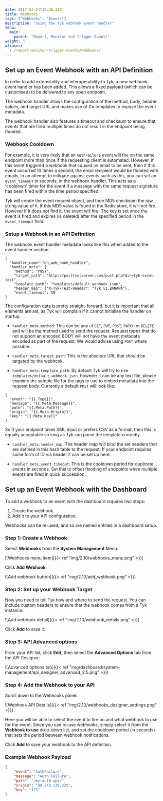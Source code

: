 ```yaml
---
date: 2017-03-24T12:36:32Z
title: Webhooks
tags: ["Webhooks", "Events"]
description: "Using the Tyk webhook event handler"
menu:
  main:
    parent: "Report, Monitor and Trigger Events"
weight: 3 
aliases:
  - /report-monitor-trigger-events/webhooks/
---
```


## Set up an Event Webhook with an API Definition

In order to add extensibility and interoperability to Tyk, a new webhook event handler has been added. This allows a fixed payload (which can be customised) to be delivered to any open endpoint.

The webhook handler allows the configuration of the method, body, header values, and target URL and makes use of Go templates to expose the event metadata.

The webhook handler also features a timeout and checksum to ensure that events that are fired multiple times do not result in the endpoint being flooded.

### Webhook Cooldown

For example, it is very likely that an `AuthFailure` event will fire on the same endpoint more than once if the requesting client is automated. However, if this event triggered a webhook that caused an email to be sent, then if this event occurred 10 times a second, the email recipient would be flooded with emails. In an attempt to mitigate against events such as this, you can set an `event_timeout` in seconds, in the webhook handler. This acts as a 'cooldown' timer for the event if a message with the same request signature has been fired within the time period specified.

Tyk will create the event request object, and then MD5 checksum the raw string value of it. If this MD5 value is found in the Redis store, it will not fire. However if it does not find it, the event will fire. The key is set once the event is fired and expires (is deleted) after the specified period in the `event_timeout` field.

### Setup a Webhook in an API Definition

The webhook event handler metadata looks like this when added to the event handler section:

```{.copyWrapper}
{
  "handler_name":"eh_web_hook_handler",
  "handler_meta": {
    "method": "POST",
    "target_path": "http://posttestserver.com/post.php?dir=tyk-event-test",
    "template_path": "templates/default_webhook.json",
    "header_map": {"X-Tyk-Test-Header": "Tyk v1.BANANA"},
    "event_timeout": 10
}
```

The configuration data is pretty straight-forward, but it is important that all elements are set, as Tyk will complain if it cannot initialise the handler on startup.

*   `handler_meta.method`: This can be any of `GET`, `PUT`, `POST`, `PATCH` or `DELETE` and will be the method used to send the request. Request types that do not support an encoded BODY will not have the event metadata encoded as part of the request. We would advise using `POST` where possible.

*   `handler_meta.target_path`: This is the absolute URL that should be targeted by the webhook.

*   `handler_meta.template_path`: By default Tyk will try to use `templates/default_webhook.json`, however it can be any text file, please examine the sample file for the tags to use to embed metadata into the request body. Currently a default `POST` will look like:

```{.copyWrapper}
{
  "event": "{{.Type}}",
  "message": "{{.Meta.Message}}",
  "path": "{{.Meta.Path}}",
  "origin": "{{.Meta.Origin}}",
  "key": "{{.Meta.Key}}"
}
```

    
So if your endpoint takes XML input or prefers CSV as a format, then this is equally acceptable so long as Tyk can parse the template correctly.

*   `handler_meta.header_map`: The header map will bind the set headers that are defined in this hash table to the request. If your endpoint requires some form of ID via header it can be set up here.

*   `handler_meta.event_timeout`: This is the cooldown period for duplicate events in seconds. Set this to offset flooding of endpoints when multiple events are fired in quick succession.

## Set up an Event Webhook with the Dashboard

To add a webhook to an event with the dashboard requires two steps:

1. Create the webhook.
2. Add it to your API configuration.

Webhooks can be re-used, and so are named entities in a dashboard setup.

### Step 1: Create a Webhook

Select **Webhooks** from the **System Management** Menu:

![Webhooks menu item]({{< ref "img/2.10/webhooks_menu.png" >}})

Click **Add Webhook**.

![Add webhook button]({{< ref "img/2.10/add_webhook.png" >}})

### Step 2: Set up your Webhook Target

Now you need to tell Tyk how and where to send the request. You can include custom headers to ensure that the webhook comes from a Tyk instance:

![Add webhook detail]({{< ref "img/2.10/webhook_details.png" >}})

Click **Add** to save it.

### Step 3: API Advanced options

From your API list, click **Edit**, then select the **Advanced Options** tab from the API Designer:

![Advanced options tab]({{< ref "img/dashboard/system-management/api_designer_advanced_2.5.png" >}})

### Step 4: Add the Webhook to your API

Scroll down to the Webhooks panel:

![Webhook API Details]({{< ref "img/2.10/webhooks_designer_settings.png" >}})

Here you will be able to select the event to fire on and what webhook to use for the event. Since you can re-use webhooks, simply select it from the **Webhook to use** drop-down list, and set the cooldown period (in seconds) that sets the period between webhook notifications.

Click **Add** to save your webhook to the API definition.

### Example Webhook Payload

```.json
{
    "event": "AuthFailure",
    "message": "Auth Failure",
    "path": "/my-auth-api/",
    "origin": "99.242.139.220",
    "key": "123"
}
```

